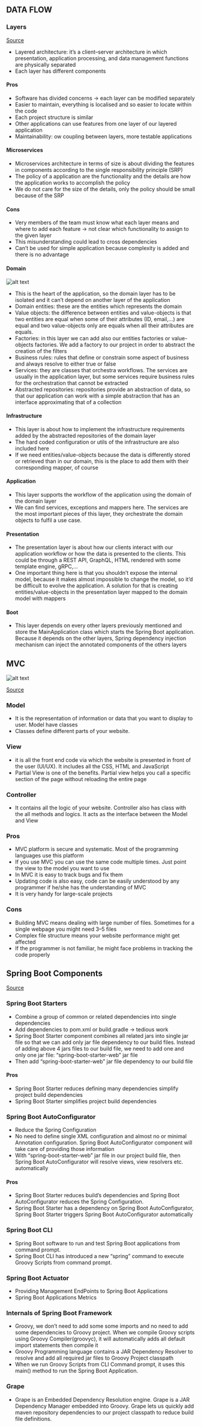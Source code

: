 ## DATA FLOW

### Layers

[Source](https://medium.com/@RogelioOrts/layered-architecture-spring-boot-af7dc071d2b5)
* Layered architecture: it’s a client–server architecture in which presentation, application processing, and data management functions are physically separated
* Each layer has different components
#### Pros
* Software has divided concerns -> each layer can be modified separately
* Easier to maintain, everything is localised and so easier to locate within the code
* Each project structure is similar
* Other applications can use features from one layer of our layered application
* Maintainability: ow coupling between layers, more testable applications

#### Microservices

* Microservices architecture in terms of size is about dividing the features in components according to the single responsibility principle (SRP)
* The policy of a application are the functionality and the details are how the application works to accomplish the policy
* We do not care for the size of the details, only the policy should be small because of the SRP

#### Cons
* Very members of the team must know what each layer means and where to add each feature -> not clear which functionality to assign to the given layer
* This misunderstanding could lead to cross dependencies
* Can’t be used for simple application because complexity is added and there is no advantage

#### Domain
![alt text](https://github.com/Gilthanas122/hello-world/blob/master/src/main/java/images/imagesforreadme/domain.jpeg "Logo Title Text 1")
* This is the heart of the application, so the domain layer has to be isolated and it can’t depend on another layer of the application
* Domain entities: these are the entities which represents the domain
* Value objects: the difference between entities and value-objects is that two entities are equal when some of their attributes (ID, email,…) are equal and two value-objects only are equals when all their attributes are equals. 
* Factories: in this layer we can add also our entities factories or value-objects factories. We add a factory to our project in order to abstract the creation of the filters
* Business rules: rules that define or constrain some aspect of business and always resolve to either true or false
* Services: they are classes that orchestra workflows. The services are usually in the application layer, but some services require business rules for the orchestration that cannot be extracted
* Abstracted repositories: repositories provide an abstraction of data, so that our application can work with a simple abstraction that has an interface approximating that of a collection

#### Infrastructure
* This layer is about how to implement the infrastructure requirements added by the abstracted repositories of the domain layer
* The hard coded configuration or utils of the infrastructure are also included here
* If we need entities/value-objects because the data is differently stored or retrieved than in our domain, this is the place to add them with their corresponding mapper, of course

#### Application
* This layer supports the workflow of the application using the domain of the domain layer
* We can find services, exceptions and mappers here. The services are the most important pieces of this layer, they orchestrate the domain objects to fulfil a use case. 

#### Presentation
* The presentation layer is about how our clients interact with our application workflow or how the data is presented to the clients. This could be through a REST API, GraphQL, HTML rendered with some template engine, gRPC,… 
* One important thing here is that you shouldn’t expose the internal model, because it makes almost impossible to change the model, so it’d be difficult to evolve the application. A solution for that is creating entities/value-objects in the presentation layer mapped to the domain model with mappers

#### Boot
* This layer depends on every other layers previously mentioned and store the MainApplication class which starts the Spring Boot application. Because it depends on the other layers, Spring dependency injection mechanism can inject the annotated components of the others layers


## MVC
![alt text](https://github.com/Gilthanas122/hello-world/blob/master/src/main/java/images/imagesforreadme/mvc.jpg "Logo Title Text 1")

[Source](https://medium.com/datadriveninvestor/model-view-controller-mvc-75bcb0103d66)

### Model
* It is the representation of information or data that you want to display to user. Model have classes 
* Classes define different parts of your website.

### View
* it is all the front end code via which the website is presented in front of the user (UI/UX). It includes all the CSS, HTML and JavaScript
* Partial View is one of the benefits. Partial view helps you call a specific section of the page without reloading the entire page

### Controller
* It contains all the logic of your website. Controller also has class with the all methods and logics. It acts as the interface between the Model and View

### Pros
* MVC platform is secure and systematic. Most of the programming languages use this platform
* If you use MVC you can use the same code multiple times. Just point the view to the model you want to use
* In MVC it is easy to track bugs and fix them
* Updating code is also easy, code can be easily understood by any programmer if he/she has the understanding of MVC
* It is very handy for large-scale projects

### Cons
* Building MVC means dealing with large number of files. Sometimes for a single webpage you might need 3–5 files
* Complex file structure means your website performance might get affected
* If the programmer is not familiar, he might face problems in tracking the code properly

## Spring Boot Components
[Source](https://www.journaldev.com/7989/key-components-and-internals-of-spring-boot-framework)
### Spring Boot Starters
* Combine a group of common or related dependencies into single dependencies
* Add dependencies to pom.xml or build.gradle -> tedious work
* Spring Boot Starter component combines all related jars into single jar file so that we can add only jar file dependency to our build files. Instead of adding above 4 jars files to our build file, we need to add one and only one jar file: “spring-boot-starter-web” jar file
* Then add “spring-boot-starter-web” jar file dependency to our build file
#### Pros
* Spring Boot Starter reduces defining many dependencies simplify project build dependencies
* Spring Boot Starter simplifies project build dependencies

### Spring Boot AutoConfigurator
* Reduce the Spring Configuration
* No need to define single XML configuration and almost no or minimal Annotation configuration. Spring Boot AutoConfigurator component will take care of providing those information
* With “spring-boot-starter-web” jar file in our project build file, then Spring Boot AutoConfigurator will resolve views, view resolvers etc. automatically
#### Pros
* Spring Boot Starter reduces build’s dependencies and Spring Boot AutoConfigurator reduces the Spring Configuration.
* Spring Boot Starter has a dependency on Spring Boot AutoConfigurator, Spring Boot Starter triggers Spring Boot AutoConfigurator automatically

### Spring Boot CLI
* Spring Boot software to run and test Spring Boot applications from command prompt.
* Spring Boot CLI has introduced a new “spring” command to execute Groovy Scripts from command prompt.

### Spring Boot Actuator
* Providing Management EndPoints to Spring Boot Applications
* Spring Boot Applications Metrics

### Internals of Spring Boot Framework
* Groovy, we don’t need to add some some imports and no need to add some dependencies to Groovy project. When we compile Groovy scripts using Groovy Compiler(groovyc), it will automatically adds all default import statements then compile it
* Groovy Programming language contains a JAR Dependency Resolver to resolve and add all required jar files to Groovy Project classpath
* When we run Groovy Scripts from CLI Command prompt, it uses this main() method to run the Spring Boot Application.

### Grape
* Grape is an Embedded Dependency Resolution engine. Grape is a JAR Dependency Manager embedded into Groovy. Grape lets us quickly add maven repository dependencies to our project classpath to reduce build file definitions.
